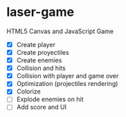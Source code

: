 # laser-game
HTML5 Canvas and JavaScript Game

- [X] Create player
- [X] Create proyectiles
- [X] Create enemies
- [X] Collision and hits
- [X] Collision with player and game over
- [X] Optimization (projectiles rendering)
- [X] Colorize
- [ ] Explode enemies on hit
- [ ] Add score and UI